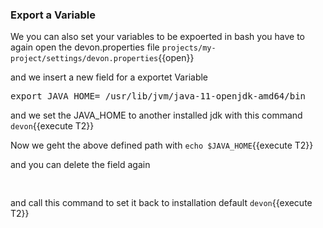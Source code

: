 ### Export a Variable

We you can also set your variables to be expoerted in bash
you have to again open the devon.properties file
`projects/my-project/settings/devon.properties`{{open}}

and we insert a new field for a exportet Variable
<pre class="file" data-filename="projects/my-project/settings/devon.properties" data-target="append">export JAVA_HOME= /usr/lib/jvm/java-11-openjdk-amd64/bin
</pre>

and we set the JAVA_HOME to another installed jdk with this command 
`devon`{{execute T2}}

Now we geht the above defined path with 
`echo $JAVA_HOME`{{execute T2}}

and you can delete the field again
<pre class="file" data-filename="projects/my-project/settings/devon.properties" data-target="insert"  data-marker="export JAVA_HOME= /usr/lib/jvm/java-11-openjdk-amd64/bin">  
</pre>

and call this command to set it back to installation default
`devon`{{execute T2}}